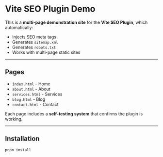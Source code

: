 # Vite SEO Plugin Demo

This is a **multi-page demonstration site** for the **Vite SEO Plugin**, which automatically:

- Injects SEO meta tags
- Generates `sitemap.xml`
- Generates `robots.txt`
- Works with multi-page static sites

---

## Pages

- `index.html` - Home
- `about.html` - About
- `services.html` - Services
- `blog.html` - Blog
- `contact.html` - Contact

Each page includes a **self-testing system** that confirms the plugin is working.

---

## Installation

```bash
pnpm install
```
